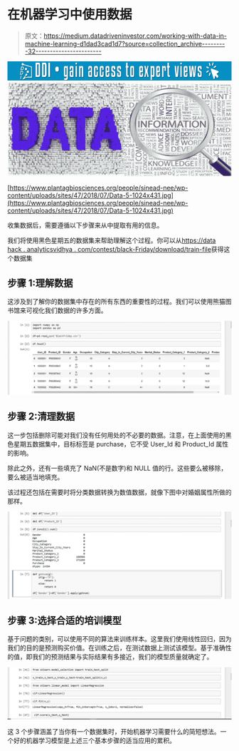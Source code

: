 # 在机器学习中使用数据

> 原文：<https://medium.datadriveninvestor.com/working-with-data-in-machine-learning-d1dad3cad1d7?source=collection_archive---------32----------------------->

[![](img/8dd5024388875eb0cd6b20a612fec298.png)](http://www.track.datadriveninvestor.com/1B9E)![](img/f5f8e30e2202f6924a5eb36a21b8a9c4.png)

[https://www.plantagbiosciences.org/people/sinead-nee/wp-content/uploads/sites/47/2018/07/Data-5-1024x431.jpg](https://www.plantagbiosciences.org/people/sinead-nee/wp-content/uploads/sites/47/2018/07/Data-5-1024x431.jpg)

收集数据后，需要遵循以下步骤来从中提取有用的信息。

我们将使用黑色星期五的数据集来帮助理解这个过程。你可以从[https://data hack . analyticsvidhya . com/contest/black-Friday/download/train-file](https://datahack.analyticsvidhya.com/contest/black-friday/download/train-file)获得这个数据集

## 步骤 1:理解数据

这涉及到了解你的数据集中存在的所有东西的重要性的过程。我们可以使用熊猫图书馆来可视化我们数据的许多方面。

![](img/81b55d25efec39618ea1a013b7484fc4.png)

## 步骤 2:清理数据

这一步包括删除可能对我们没有任何用处的不必要的数据。注意，在上面使用的黑色星期五数据集中，目标标签是 purchase，它不受 User_Id 和 Product_Id 属性的影响。

除此之外，还有一些填充了 NaN(不是数字)和 NULL 值的行。这些要么被移除，要么被适当地填充。

该过程还包括在需要时将分类数据转换为数值数据，就像下图中对婚姻属性所做的那样。

![](img/81ca2c6b6ec93042a823cad541a67b25.png)

## 步骤 3:选择合适的培训模型

基于问题的类别，可以使用不同的算法来训练样本。这里我们使用线性回归，因为我们的目的是预测购买价值。在训练之后，在测试数据上测试该模型。基于准确性的值，即我们的预测结果与实际结果有多接近，我们的模型质量就确定了。

![](img/9b94bacbb593096d7fd7757997860d4e.png)

这 3 个步骤涵盖了当你有一个数据集时，开始机器学习需要什么的简短想法。一个好的机器学习模型是上述三个基本步骤的适当应用的累积。